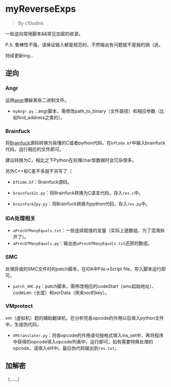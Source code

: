 # myReverseExps

> By c10udlnk

一些逆向常用脚本&&常见加密的收录。

P.S. 鲁棒性不强，请保证输入都是规范的，不然输出有问题就不是我的锅（逃。

持续更新ing...

## 逆向

### Angr

运用[angr](https://c10udlnk.top/2020/11/11/logFor-Angr-CTF/)爆破某些二进制文件。

- `myAngr.py`：angr脚本，需修改path_to_binary（文件路径）和相应参数（比如find_address之类的）。

### Brainfuck

将[Brainfuck](https://en.wikipedia.org/wiki/Brainfuck)源码转换为易懂的C或者python代码，在`bfCode.bf`中输入brainfuck代码，运行相应的文件即可。

建议转换为C，相比之下Python在处理char型数据时会冗杂很多。

另外C++和C差不多就不另写了（

- `bfCode.bf`：Brainfuck源码。

- `brainfuck2c.py`：将Brainfuck转换为C语言代码，存入`res.c`中。

- `brainfuck2py.py`：将Brainfuck转换为python代码，存入`res.py`中。

### IDA处理相关

- `aProcOfManyEquals.txt`：一些连续赋值的变量（实际上是数组，为了混淆拆开了）。
- `aProcOfManyEquals.py`：输出由`aProcOfManyEquals.txt`还原的数组。

### SMC

处理异或的SMC文件时的patch脚本，在IDA中File->Script file，导入脚本运行即可。

- `patch_SMC.py`：patch脚本，需修改相应的codeStart（smc起始地址）、codeLen（长度）和xorData（用来xor的key）。

### VMprotect

vm（虚拟机）题的辅助翻译机，在分析完各opcode的作用以后填入python文件中，生成伪代码。

- `VMtranslater.py`：将各opcode的作用语句按格式填入ins_set中，再将程序中获得的opcode填入opcode列表中，运行即可。如有需要特殊处理的opcode，请填入elif中。最后伪代码输出到`res.txt`。

## 加解密

（……）